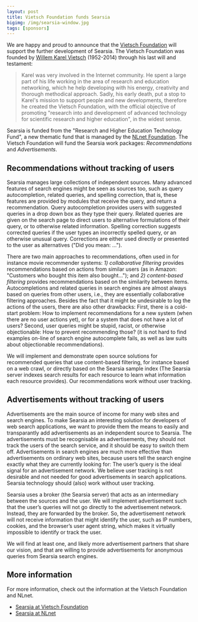 ```yaml
---
layout: post
title: Vietsch Foundation funds Searsia
bigimg: /img/searsia-window.jpg
tags: [sponsors]
---
```


We are happy and proud to announce that the [Vietsch Foundation][1] will 
support the further development of Searsia. The Vietsch Foundation was 
founded by [Willem Karel Vietsch][2] (1952-2014) through his last will and 
testament: 

> Karel was very involved in the Internet community. He spent a large
> part of his life working in the area of research and education
> networking, which he help developing with his energy, creativity and
> thorough methodical approach. Sadly, his early death, put a stop to
> Karel's mission to support people and new developments, therefore he
> created the Vietsch Foundation, with the official objective of
> promoting "research into and development of advanced technology for
> scientific research and higher education", in the widest sense. 

Searsia is funded from the "Research and Higher Education Technology
Fund", a new thematic fund that is managed by the [NLnet Foundation][3].
The Vietsch Foundation will fund the Searsia work packages: 
*Recommendations* and *Advertisements*.

## Recommendations without tracking of users 

Searsia manages large collections of independent sources. Many advanced
features of search engines might be seen as sources too, such as query
autocompletion, related queries, and spelling correction, that is, these
features are provided by modules that receive the query, and return a
recommendation. Query autocompletion provides users with suggested
queries in a drop down box as they type their query.  Related queries
are given on the search page to direct users to alternative formulations
of their query, or to otherwise related information. Spelling correction
suggests corrected queries if the user types an incorrectly spelled
query, or an otherwise unusual query. Corrections are either used
directly or presented to the user as alternatives ("Did you mean: ...").

There are two main approaches to recommendations, often used in for
instance movie recommender systems: 
*1) collaborative filtering* provides recommendations based on actions 
from similar users (as in Amazon: "Customers who bought this item also 
bought..."); and 
*2) content-based filtering* provides recommendations based on the 
similarity between items. 
Autocompletions and related queries in search engines are almost
always based on queries from other users, i.e., they are essentially
collaborative filtering approaches. Besides the fact that it might be
undesirable to log the actions of the users, there are also other
drawbacks: First, there is a cold-start problem: How to implement
recommendations for a new system (when there are no user actions yet),
or for a system that does not have a lot of users? Second, user queries
might be stupid, racist, or otherwise objectionable: How to prevent
recommending those? (it is not hard to find examples on-line of search
engine autocomplete fails, as well as law suits about objectionable
recommendations).

We will implement and demonstrate open source solutions for recommended
queries that use content-based filtering, for instance based on a web
crawl, or directly based on the Searsia sample index (The Searsia server
indexes search results for each resource to learn what information each
resource provides). Our recommendations work without user tracking.


## Advertisements without tracking of users

Advertisements are the main source of income for many web sites and
search engines. To make Searsia an interesting solution for developers
of web search applications, we want to provide them the means to easily
and transparantly add advertisements as an independent source to
Searsia. The advertisements must be recognisable as advertisements, they
should not track the users of the search service, and it should be easy
to switch them off. Advertisements in search engines are much more
effective than advertisements on ordinary web sites, because users tell
the search engine exactly what they are currently looking for: The
user’s query is the ideal signal for an advertisement network. We
believe user tracking is not desirable and not needed for good
advertisements in search applications. Searsia technology should (also)
work without user tracking.

Searsia uses a broker (the Searsia server) that acts as an intermediary
between the sources and the user. We will implement advertisement such
that the user’s queries will not go directly to the advertisement
network. Instead, they are forwarded by the broker. So, the
advertisement network will not receive information that might identify
the user, such as IP numbers, cookies, and the browser’s user agent
string, which makes it virtually impossible to identify or track the user.

We will find at least one, and likely more advertisement partners that
share our vision, and that are willing to provide advertisements for
anonymous queries from Searsia search engines.

## More information

For more information, check out the information at the Vietsch Foundation
and NLnet.

* [Searsia at Vietsch Foundation][4]
* [Searsia at NLnet][5]

[1]: http://www.vietsch-foundation.org "Vietsch Foundation"
[2]: https://nl.wikipedia.org/wiki/Karel_Vietsch "Karel Vietsch"
[3]: https://nlnet.nl "NLNet Foundation"
[4]: http://www.vietsch-foundation.org/2017/01/30/searsia-project/ "Searsia at Vietsch Foundation"
[5]: https://nlnet.nl/project/searsia/ "Searsia at NLnet"
